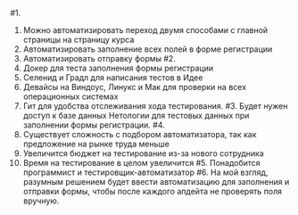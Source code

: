 #1.
  1) Можно автоматизировать переход двумя способами с главной страницы на страницу курса
  2) Автоматизировать заполнение всех полей в форме регистрации
  3) Автоматизировать отправку формы
#2.
  1) Докер для теста заполнения формы регистрации
  2) Селенид и Градл для написания тестов в Идее
  3) Девайсы на Виндоус, Линукс и Мак для проверки на всех операционных системах
  4) Гит для удобства отслеживания хода тестирования.
#3. Будет нужен доступ к базе данных Нетологии для тестовых данных при заполнении формы регистрации.
#4.
  1) Существует сложность с подбором автоматизатора, так как предложение на рынке труда меньше
  2) Увеличится бюджет на тестирование из-за нового сотрудника
  3) Время на тестирование в целом увеличится
#5. Понадобится программист и тестировщик-автоматизатор
#6. На мой взгляд, разумным решением будет ввести автоматизацию для заполнения и отправки формы, чтобы после каждого апдейта не проверять поля вручную.
